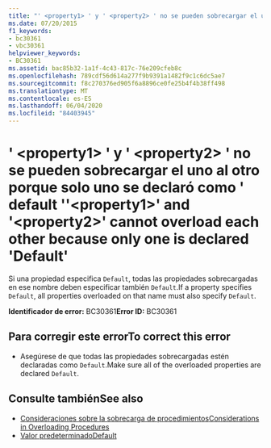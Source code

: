 ```yaml
---
title: "' <property1> ' y ' <property2> ' no se pueden sobrecargar el uno al otro porque solo uno se declaró como ' default '"
ms.date: 07/20/2015
f1_keywords:
- bc30361
- vbc30361
helpviewer_keywords:
- BC30361
ms.assetid: bac85b32-1a1f-4c43-817c-76e209cfeb8c
ms.openlocfilehash: 789cdf56d614a277f9b9391a1482f9c1c6dc5ae7
ms.sourcegitcommit: f8c270376ed905f6a8896ce0fe25b4f4b38ff498
ms.translationtype: MT
ms.contentlocale: es-ES
ms.lasthandoff: 06/04/2020
ms.locfileid: "84403945"
---
```

# <a name="property1-and-property2-cannot-overload-each-other-because-only-one-is-declared-default"></a><span data-ttu-id="f0357-102">' \<property1> ' y ' \<property2> ' no se pueden sobrecargar el uno al otro porque solo uno se declaró como ' default '</span><span class="sxs-lookup"><span data-stu-id="f0357-102">'\<property1>' and '\<property2>' cannot overload each other because only one is declared 'Default'</span></span>
<span data-ttu-id="f0357-103">Si una propiedad especifica `Default`, todas las propiedades sobrecargadas en ese nombre deben especificar también `Default`.</span><span class="sxs-lookup"><span data-stu-id="f0357-103">If a property specifies `Default`, all properties overloaded on that name must also specify `Default`.</span></span>  
  
 <span data-ttu-id="f0357-104">**Identificador de error:** BC30361</span><span class="sxs-lookup"><span data-stu-id="f0357-104">**Error ID:** BC30361</span></span>  
  
## <a name="to-correct-this-error"></a><span data-ttu-id="f0357-105">Para corregir este error</span><span class="sxs-lookup"><span data-stu-id="f0357-105">To correct this error</span></span>  
  
- <span data-ttu-id="f0357-106">Asegúrese de que todas las propiedades sobrecargadas estén declaradas como `Default`.</span><span class="sxs-lookup"><span data-stu-id="f0357-106">Make sure all of the overloaded properties are declared `Default`.</span></span>  
  
## <a name="see-also"></a><span data-ttu-id="f0357-107">Consulte también</span><span class="sxs-lookup"><span data-stu-id="f0357-107">See also</span></span>

- [<span data-ttu-id="f0357-108">Consideraciones sobre la sobrecarga de procedimientos</span><span class="sxs-lookup"><span data-stu-id="f0357-108">Considerations in Overloading Procedures</span></span>](../programming-guide/language-features/procedures/considerations-in-overloading-procedures.md)
- [<span data-ttu-id="f0357-109">Valor predeterminado</span><span class="sxs-lookup"><span data-stu-id="f0357-109">Default</span></span>](../language-reference/modifiers/default.md)
